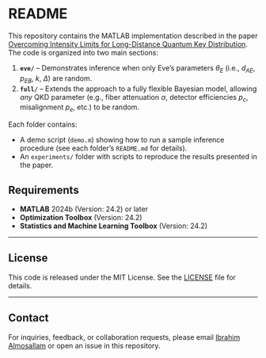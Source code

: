 # README

This repository contains the MATLAB implementation described in the paper [Overcoming Intensity Limits for Long-Distance Quantum Key Distribution](https://arxiv.org/abs/2412.20265). The code is organized into two main sections:

1. **`eve/`** – Demonstrates inference when only Eve’s parameters $\theta_E$ (i.e., $d_{AE}$, $p_{EB}$, $k$, $\Delta$) are random.  
2. **`full/`** – Extends the approach to a fully flexible Bayesian model, allowing *any* QKD parameter (e.g., fiber attenuation $\alpha$, detector efficiencies $p_c$, misalignment $p_e$, etc.) to be random.

Each folder contains:
- A demo script (`demo.m`) showing how to run a sample inference procedure (see each folder’s `README.md` for details).  
- An `experiments/` folder with scripts to reproduce the results presented in the paper.

## Requirements

- **MATLAB** 2024b (Version: 24.2) or later  
- **Optimization Toolbox** (Version: 24.2)  
- **Statistics and Machine Learning Toolbox** (Version: 24.2)

---

## License

This code is released under the MIT License. See the [LICENSE](LICENSE) file for details.

---

## Contact

For inquiries, feedback, or collaboration requests, please email  [Ibrahim Almosallam](mailto:ibrahim@almosallam.org)  or open an issue in this repository.